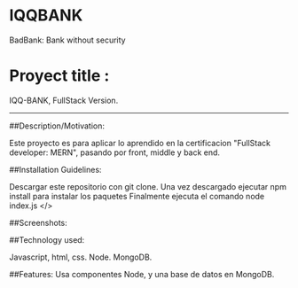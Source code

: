 # IQQBANK
BadBank: Bank without security

<h1>Proyect title : </h1>

IQQ-BANK, FullStack Version.
<hr>

##Description/Motivation:

Este proyecto es para aplicar lo aprendido en la certificacion "FullStack developer: MERN", pasando por front, middle y back end.

##Installation Guidelines:

Descargar este repositorio con git clone.
Una vez descargado ejecutar npm install para instalar los paquetes
Finalmente ejecuta el comando node index.js </>

##Screenshots:

##Technology used:

Javascript, html, css.
Node.
MongoDB.

##Features:
Usa componentes Node, y una base de datos en MongoDB.
